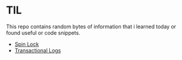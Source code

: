 # TIL

This repo contains random bytes of information that i learned today or found useful or code snippets.

- [Spin Lock](til/spin-lock.md)
- [Transactional Logs](til/transactional-logs.md)
